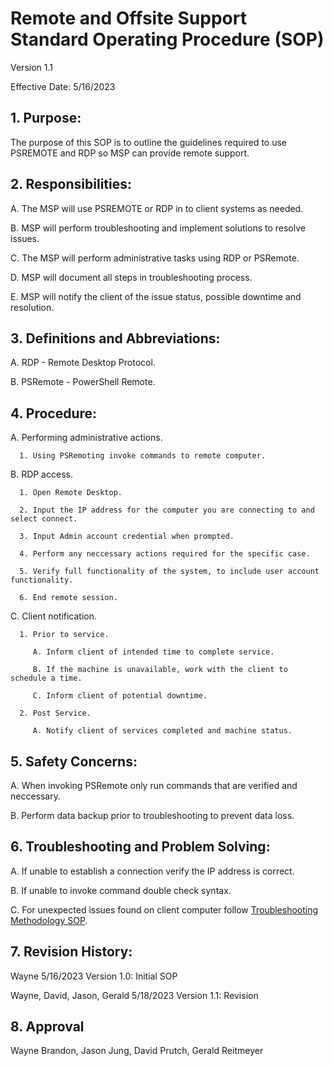 # Remote and Offsite Support Standard Operating Procedure (SOP)

Version 1.1

Effective Date: 5/16/2023

## 1. Purpose:

   The purpose of this SOP is to outline the guidelines required to use PSREMOTE and RDP so MSP can provide remote support.

## 2. Responsibilities:

   A. The MSP will use PSREMOTE or RDP in to client systems as needed.
   
   B. MSP will perform troubleshooting and implement solutions to resolve issues.
   
   C. The MSP will perform administrative tasks using RDP or PSRemote.
   
   D. MSP will document all steps in troubleshooting process.
   
   E. MSP will notify the client of the issue status, possible downtime and resolution.
   
## 3. Definitions and Abbreviations:

   A. RDP - Remote Desktop Protocol.
   
   B. PSRemote - PowerShell Remote.

## 4. Procedure:

   A. Performing administrative actions.
      
      1. Using PSRemoting invoke commands to remote computer.

   B. RDP access.
   
      1. Open Remote Desktop.
      
      2. Input the IP address for the computer you are connecting to and select connect.
      
      3. Input Admin account credential when prompted. 
      
      4. Perform any neccessary actions required for the specific case.
      
      5. Verify full functionality of the system, to include user account functionality.
      
      6. End remote session.
      
   C. Client notification.
   
      1. Prior to service.
      
         A. Inform client of intended time to complete service. 
         
         B. If the machine is unavailable, work with the client to schedule a time.
         
         C. Inform client of potential downtime.
         
      2. Post Service.
      
         A. Notify client of services completed and machine status. 
         
## 5. Safety Concerns:

   A. When invoking PSRemote only run commands that are verified and neccessary.
   
   B. Perform data backup prior to troubleshooting to prevent data loss.
   
## 6. Troubleshooting and Problem Solving:

   A. If unable to establish a connection verify the IP address is correct.
   
   B. If unable to invoke command double check syntax.
   
   C. For unexpected issues found on client computer follow [Troubleshooting Methodology SOP](https://github.com/201d8-team1/Documentation/blob/main/SOPs/Troubleshooting%20Methodology%20SOP.md).

## 7. Revision History:

   Wayne 5/16/2023 Version 1.0: Initial SOP
   
   Wayne, David, Jason, Gerald 5/18/2023 Version 1.1: Revision
   
## 8. Approval

   Wayne Brandon, Jason Jung, David Prutch, Gerald Reitmeyer

